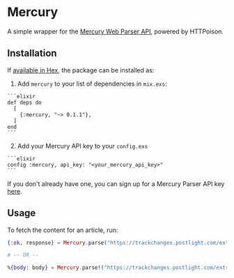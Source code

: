 # Mercury

A simple wrapper for the [Mercury Web Parser API](https://mercury.postlight.com/web-parser/),
powered by HTTPoison.

## Installation

If [available in Hex](https://hex.pm/docs/publish), the package can be installed as:

  1. Add `mercury` to your list of dependencies in `mix.exs`:

    ```elixir
    def deps do
      [
        {:mercury, "~> 0.1.1"},
      ]
    end
    ```

  2. Add your Mercury API key to your `config.exs`

    ```elixir
    config :mercury, api_key: "<your_mercury_api_key>"
    ```

If you don't already have one, you can sign up for a Mercury Parser API key [here](https://mercury.postlight.com/web-parser/).

## Usage

To fetch the content for an article, run:

```elixir
{:ok, response} = Mercury.parse("https://trackchanges.postlight.com/extracting-content-from-the-chaos-of-the-web-introducing-the-mercury-web-parser-e920a1db7f86")

# -- OR --

%{body: body} = Mercury.parse!("https://trackchanges.postlight.com/extracting-content-from-the-chaos-of-the-web-introducing-the-mercury-web-parser-e920a1db7f86")
```
